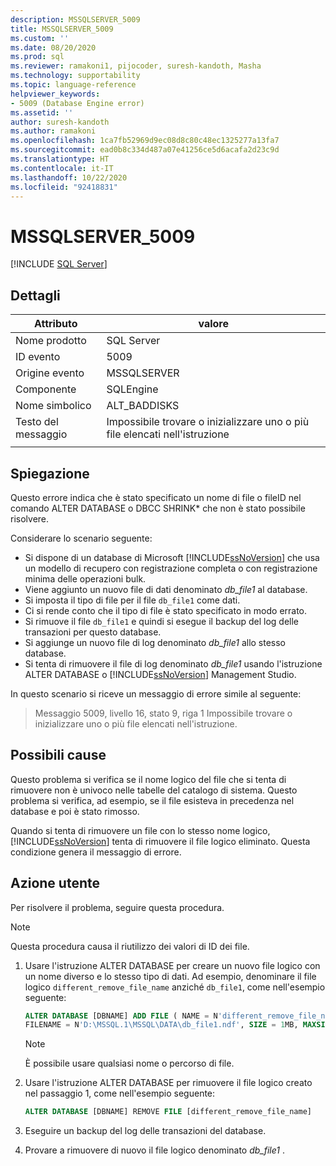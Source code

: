 ```yaml
---
description: MSSQLSERVER_5009
title: MSSQLSERVER_5009
ms.custom: ''
ms.date: 08/20/2020
ms.prod: sql
ms.reviewer: ramakoni1, pijocoder, suresh-kandoth, Masha
ms.technology: supportability
ms.topic: language-reference
helpviewer_keywords:
- 5009 (Database Engine error)
ms.assetid: ''
author: suresh-kandoth
ms.author: ramakoni
ms.openlocfilehash: 1ca7fb52969d9ec08d8c80c48ec1325277a13fa7
ms.sourcegitcommit: ead0b8c334d487a07e41256ce5d6acafa2d23c9d
ms.translationtype: HT
ms.contentlocale: it-IT
ms.lasthandoff: 10/22/2020
ms.locfileid: "92418831"
---
```

# <a name="mssqlserver_5009"></a>MSSQLSERVER_5009
 [!INCLUDE [SQL Server](../../includes/applies-to-version/sqlserver.md)]

## <a name="details"></a>Dettagli

|Attributo|valore|
|---|---|
|Nome prodotto|SQL Server|
|ID evento|5009|
|Origine evento|MSSQLSERVER|
|Componente|SQLEngine|
|Nome simbolico|ALT_BADDISKS|
|Testo del messaggio|Impossibile trovare o inizializzare uno o più file elencati nell'istruzione|
||

## <a name="explanation"></a>Spiegazione

Questo errore indica che è stato specificato un nome di file o fileID nel comando ALTER DATABASE o DBCC SHRINK* che non è stato possibile risolvere.

Considerare lo scenario seguente:

- Si dispone di un database di Microsoft [!INCLUDE[ssNoVersion](../../includes/ssnoversion-md.md)] che usa un modello di recupero con registrazione completa o con registrazione minima delle operazioni bulk.
- Viene aggiunto un nuovo file di dati denominato *db_file1* al database.
- Si imposta il tipo di file per il file `db_file1` come dati.
- Ci si rende conto che il tipo di file è stato specificato in modo errato.
- Si rimuove il file `db_file1` e quindi si esegue il backup del log delle transazioni per questo database.
- Si aggiunge un nuovo file di log denominato *db_file1* allo stesso database.
- Si tenta di rimuovere il file di log denominato *db_file1* usando l'istruzione ALTER DATABASE o [!INCLUDE[ssNoVersion](../../includes/ssnoversion-md.md)] Management Studio.

In questo scenario si riceve un messaggio di errore simile al seguente:

> Messaggio 5009, livello 16, stato 9, riga 1 Impossibile trovare o inizializzare uno o più file elencati nell'istruzione.

## <a name="possible-causes"></a>Possibili cause

Questo problema si verifica se il nome logico del file che si tenta di rimuovere non è univoco nelle tabelle del catalogo di sistema. Questo problema si verifica, ad esempio, se il file esisteva in precedenza nel database e poi è stato rimosso.

Quando si tenta di rimuovere un file con lo stesso nome logico, [!INCLUDE[ssNoVersion](../../includes/ssnoversion-md.md)] tenta di rimuovere il file logico eliminato. Questa condizione genera il messaggio di errore.

## <a name="user-action"></a>Azione utente

Per risolvere il problema, seguire questa procedura.

> [!NOTE]
> Questa procedura causa il riutilizzo dei valori di ID dei file.

1. Usare l'istruzione ALTER DATABASE per creare un nuovo file logico con un nome diverso e lo stesso tipo di dati. Ad esempio, denominare il file logico `different_remove_file_name` anziché `db_file1`, come nell'esempio seguente:

    ```sql
    ALTER DATABASE [DBNAME] ADD FILE ( NAME = N'different_remove_file_name',
    FILENAME = N'D:\MSSQL.1\MSSQL\DATA\db_file1.ndf', SIZE = 1MB, MAXSIZE = 1MB)
    ```

    > [!NOTE]
    > È possibile usare qualsiasi nome o percorso di file.

1. Usare l'istruzione ALTER DATABASE per rimuovere il file logico creato nel passaggio 1, come nell'esempio seguente:

    ```sql
    ALTER DATABASE [DBNAME] REMOVE FILE [different_remove_file_name]
    ```

1. Eseguire un backup del log delle transazioni del database.
1. Provare a rimuovere di nuovo il file logico denominato *db_file1* .
